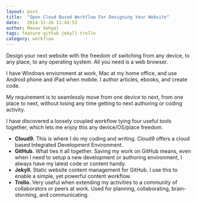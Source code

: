 ```yaml
---
layout: post
title:  "Open Cloud Based Workflow For Designing Your Website"
date:   2014-11-26 11:44:53
author: Manav Sehgal
tags: feature github jekyll trello
category: workflow
---
```


Design your next website with the freedom of switching from any device, to any place, to any operating system. All you need is a web browser.

I have Windows enviornment at work, Mac at my home office, and use Android phone and iPad when mobile. I author articles, ebooks, and create code.

My requirement is to seamlessly move from one device to next, from one place to next, without losing any time getting to next authoring or coding activity.

I have discovered a loosely coupled workflow tying four useful tools together, which lets me enjoy this any device/OS/place freedom.

- **Cloud9.** This is where I do my coding and writing. Cloud9 offers a cloud based Integrated Development Environment.
- **GitHub.** What ties it all together. Saving my work on GitHub means, even when I need to setup a new development or authoring environment, I always have my latest code or content handy.
- **Jekyll.** Static website content management for GitHub. I use this to enable a simple, yet powerful content workflow.
- **Trello.** Very useful when extending my activities to a community of collaborators or peers at work. Used for planning, collaborating, brain-storming, and communicating.

